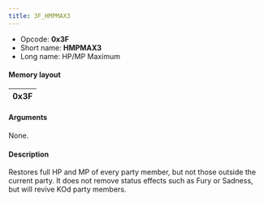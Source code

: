 ```yaml
---
title: 3F_HMPMAX3
---
```


-   Opcode: **0x3F**
-   Short name: **HMPMAX3**
-   Long name: HP/MP Maximum

#### Memory layout

| 0x3F |
|------|

#### Arguments

None.

#### Description

Restores full HP and MP of every party member, but not those outside the current party. It does not remove status effects such as Fury or Sadness, but will revive KOd party members.
